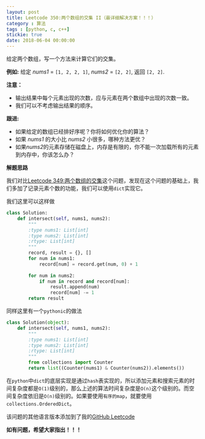 ```yaml
---
layout: post
title: Leetcode 350:两个数组的交集 II（最详细解决方案！！！）
category : 算法
tags : [python, c, c++]
stickie: true
date: 2018-06-04 00:00:00
---
```


给定两个数组，写一个方法来计算它们的交集。

**例如:**
给定 *nums1* = `[1, 2, 2, 1]`, *nums2* = `[2, 2]`, 返回 `[2, 2]`.

**注意：**

-    输出结果中每个元素出现的次数，应与元素在两个数组中出现的次数一致。
-    我们可以不考虑输出结果的顺序。

**跟进:**

- 如果给定的数组已经排好序呢？你将如何优化你的算法？
- 如果 *nums1* 的大小比 *nums2* 小很多，哪种方法更优？
- 如果*nums2*的元素存储在磁盘上，内存是有限的，你不能一次加载所有的元素到内存中，你该怎么办？

**解题思路**

我们对比[Leetcode 349:两个数组的交集](https://blog.csdn.net/qq_17550379/article/details/80564079)这个问题，发现在这个问题的基础上，我们多加了记录元素个数的功能，我们可以使用`dict`实现它。

我们这里可以这样做

```python
class Solution:
    def intersect(self, nums1, nums2):
        """
        :type nums1: List[int]
        :type nums2: List[int]
        :rtype: List[int]
        """
        record, result = {}, []
        for num in nums1:
            record[num] = record.get(num, 0) + 1
                
        for num in nums2:
            if num in record and record[num]:
                result.append(num)
                record[num] -= 1
        return result
```

同样这里有一个`pythonic`的做法

```python
class Solution(object):
    def intersect(self, nums1, nums2):
        """
        :type nums1: List[int]
        :type nums2: List[int]
        :rtype: List[int]
        """
        from collections import Counter
        return list((Counter(nums1) & Counter(nums2)).elements())
```

在`python`中`dict`的底层实现是通过`hash`表实现的，所以添加元素和搜索元素的时间复杂度都是`O(1)`级别的，那么上述的算法时间复杂度是`O(n)`这个级别的。而空间复杂度依旧是`O(n)`级别的。如果要使用`有序的map`，就要使用`collections.OrderedDict`。

该问题的其他语言版本添加到了我的[GitHub Leetcode](https://github.com/luliyucoordinate/Leetcode)

**如有问题，希望大家指出！！！**